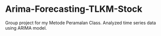 # Arima-Forecasting-TLKM-Stock
Group project for my Metode Peramalan Class. Analyzed time series data using ARIMA model.
